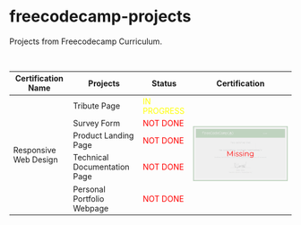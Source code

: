 # freecodecamp-projects
Projects from Freecodecamp Curriculum.

</br>

<table>
  <thead>
  <tr>
    <th>Certification Name</th>
    <th>Projects</th>
    <th>Status</th>
    <th>Certification</th>
  </tr>
  </thead>
  <tbody>
  <tr>
    <td rowspan="5">Responsive Web Design</td>
    <td>Tribute Page</td>
    <td style="color:yellow">IN PROGRESS</td>
    <td rowspan="5"> <img src="./assets/incomplete-certificate.png" alt="Missing certificate"></td>
  </tr>
  <tr>
    <td>Survey Form</td>
    <td style="color:red">NOT DONE</td>
  </tr>
  <tr>
    <td>Product Landing Page</td>
    <td style="color:red">NOT DONE</td>
  </tr>
  <tr>
    <td>Technical Documentation Page</td>
    <td style="color:red">NOT DONE</td>
  </tr>
  <tr>
    <td>Personal Portfolio Webpage</td>
    <td style="color:red">NOT DONE</td>
  </tr>

  </tbody>
</table>
